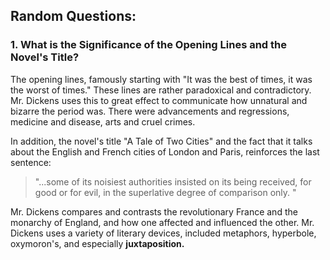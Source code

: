 ## Random Questions:

### 1. What is the Significance of the Opening Lines and the Novel's Title?

The opening lines, famously starting with "It was the best of times, it was the worst of times." These lines are rather paradoxical and contradictory. Mr. Dickens uses this to great effect to communicate how unnatural and bizarre the period was. There were advancements and regressions, medicine and disease, arts and cruel crimes.

In addition, the novel's title "A Tale of Two Cities" and the fact that it talks about the English and French cities of London and Paris, reinforces the last sentence:
> "...some of its noisiest authorities insisted on its being received, for good or for evil, in the superlative degree of comparison only. "

Mr. Dickens compares and contrasts the revolutionary France and the monarchy of England, and how one affected and influenced the other.
Mr. Dickens uses a variety of literary devices, included metaphors, hyperbole, oxymoron's, and especially **juxtaposition.**
